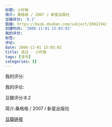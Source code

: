 ```yaml
---
标题: 小时候
简介: 桑格格 / 2007 / 新星出版社
豆瓣评分: '8.2'
链接: https://book.douban.com/subject/2082194/
创建时间: '2008-11-01 15:03:02'
我的评分:
标签:
评论:
date: 2008-11-01 15:03:02
title: 读过 - 小时候
tags: [读书]
categories: []
---
```


我的评分:

我的评论:

豆瓣评分:8.2

简介:桑格格 / 2007 / 新星出版社

[豆瓣链接](https://book.douban.com/subject/2082194/)

